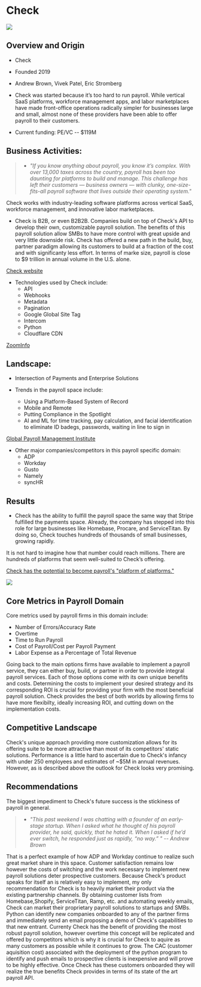 # Check

![](https://assets-global.website-files.com/61a52551fbba76791df0e930/61a52551fbba76235bf0e9b3_Vector.svg)



## Overview and Origin

* Check

* Founded 2019

* Andrew Brown, Vivek Patel, Eric Stromberg

* Check was started because it’s too hard to run payroll. While vertical SaaS platforms, workforce management apps, and labor marketplaces have made front-office operations radically simpler for businesses large and small, almost none of these providers have been able to offer payroll to their customers.

* Current funding: PE/VC -- $119M


## Business Activities:

> * *"If you know anything about payroll, you know it’s complex. With over 13,000 taxes across the country, payroll has been too daunting for platforms to build and manage. This challenge has left their customers — business owners — with clunky, one-size-fits-all payroll software that lives outside their operating system."* 


Check works with industry-leading software platforms across vertical SaaS, workforce management, and innovative labor marketplaces.

* Check is B2B, or even B2B2B. Companies build on top of Check's API to develop their own, customizable payroll solution. The benefits of this payroll solution allow SMBs to have more control with great upside and very little downside risk. Check has offered a new path in the build, buy, partner paradigm allowing its customers to build at a fraction of the cost and with significanty less effort. In terms of marke size, payroll is close to $9 trillion in annual volume in the U.S. alone.

 [Check website](https://www.checkhq.com/company/about)

* Technologies used by Check include:
    * API
    * Webhooks
    * Metadata
    * Pagination
    * Google Global Site Tag
    * Intercom
    * Python
    * Cloudflare CDN

[ZoomInfo](https://www.zoominfo.com/c/check-technologies-inc/534285001)

## Landscape:

* Intersection of Payments and Enterprise Solutions

* Trends in the payroll space include:
    * Using a Platform-Based System of Record
    * Mobile and Remote
    * Putting Compliance in the Spotlight
    * AI and ML for time tracking, pay calculation, and facial identification to eliminate ID badegs, passwords, waiting in line to sign in

[Global Payroll Management Institute](https://www.gpminstitute.com/publications-resources/Global-Payroll-Magazine/august-september-2019/5-emerging-global-payroll-trends)

* Other major companies/competitors in this payroll specific domain:
    * ADP
    * Workday
    * Gusto
    * Namely
    * syncHR


## Results

* Check has the ability to fulfill the payroll space the same way that Stripe fulfilled the payments space. Already, the company has stepped into this role for large businesses like Homebase, Procare, and ServiceTitan. By doing so, Check touches hundreds of thousands of small businesses, growing rapidly. 

It is not hard to imagine how that number could reach millions. There are hundreds of platforms that seem well-suited to Check’s offering. 

[Check has the potential to become payroll's "platform of platforms."](https://www.readthegeneralist.com/briefing/check)

![](https://assets.website-files.com/5f73bbd13fa8b95aedaf300b/6182a7e0d05218fdba5acb96_Untitled_Artwork%2013.jpg)

## Core Metrics in Payroll Domain

Core metrics used by payroll firms in this domain include:

* Number of Errors/Accuracy Rate
* Overtime
* Time to Run Payroll
* Cost of Payroll/Cost per Payroll Payment
* Labor Expense as a Percentage of Total Revenue

Going back to the main options firms have available to implement a payroll service, they can either buy, build, or partner in order to provide integral payroll services. Each of those options come with its own unique benefits and costs. Determining the costs to implement your desired strategy and its corresponding ROI is crucial for providing your firm with the most beneficial payroll solution. Check provides the best of both worlds by allowing firms to have more flexibilty, ideally increasing ROI, and cutting down on the implementation costs.

## Competitive Landscape

Check's unique approach providing more customization allows for its offering suite to be more attractive than most of its competitors' static solutions. Performance is a little hard to ascertain due to Check's infancy with under 250 employees and estimates of ~$5M in annual revenues. However, as is described above the outlook for Check looks very promising.


## Recommendations

The biggest impediment to Check's future success is the stickiness of payroll in general.

> * *"This past weekend I was chatting with a founder of an early-stage startup. When I asked what he thought of his payroll provider, he said, quickly, that he hated it. When I asked if he’d ever switch, he responded just as rapidly, “no way.” " -- Andrew Brown*

That is a perfect example of how ADP and Workday continue to realize such great market share in this space. Customer satisfaction remains low however the costs of switching and the work necessary to implement  new payroll solutions deter prospective customers. Because Check's product speaks for itself an is relatively easy to implement, my only recommendation for Check is to heavily market their product via the existing partnership channels. By obtaining customer lists from Homebase,Shopify, ServiceTitan, Ramp, etc. and automating weekly emails, Check can market their proprietary payroll solutions to startups and SMBs. Python can identify new companies onboarded to any of the partner firms and immediately send an email proposing a demo of Check's capabilities to that new entrant. Currenty Check has the benefit of providing the most robust payroll solution, however overtime this concept will be replicated and offered by competitors which is why it is crucial for Check to aquire as many customers as possible while it continues to grow. The CAC (customer aquisition cost) associated with the deployment of the python program to identify and push emails to prospective clients is inexpensive and will prove to be highly effective. Once Check has these customers onboarded they will realize the true benefits Check provides in terms of its state of the art payroll API.